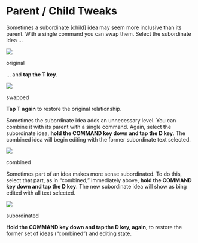 # Parent / Child Tweaks

Sometimes a subordinate [child] idea may seem more inclusive than its parent. With a single command you can swap them. Select the subordinate idea …

![](https://miro.medium.com/max/1296/1*EN-6yXEKonG35h1-9eQhAg.png)

original

… and **tap the T key**.

![](https://miro.medium.com/max/1284/1*fYenDLGS-fP2l9B3qSh36A.png)

swapped

**Tap T again** to restore the original relationship.

Sometimes the subordinate idea adds an unnecessary level. You can combine it with its parent with a single command. Again, select the subordinate idea, **hold the COMMAND key down and tap the D key**. The combined idea will begin editing with the former subordinate text selected.

![](https://miro.medium.com/max/1116/1*QdxpWCvasBkWkE8Xr-G_kA.png)

combined

Sometimes part of an idea makes more sense subordinated. To do this, select that part, as in “combined,” immediately above, **hold the COMMAND key down and tap the D key**. The new subordinate idea will show as bing edited with all text selected.

![](https://miro.medium.com/max/920/1*wBkzOpw4kf9sCwQbkAMZ6g.png)

subordinated

**Hold the COMMAND key down and tap the D key, again**, to restore the former set of ideas (“combined”) and editing state.
